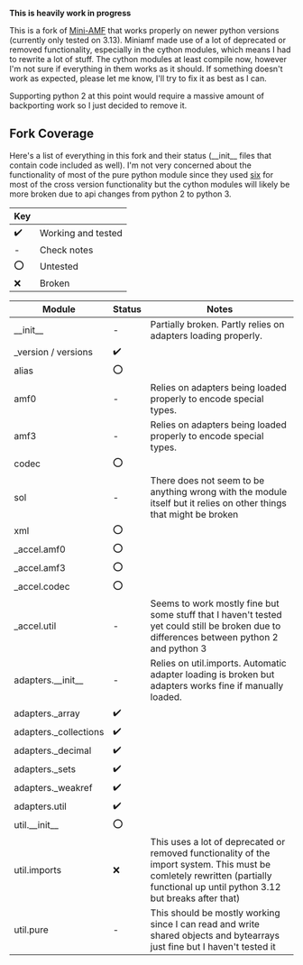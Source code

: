 <b>This is heavily work in progress</b>

This is a fork of <a href="https://pypi.org/project/Mini-AMF/">Mini-AMF</a> that works properly on newer python versions (currently only tested on 3.13). Miniamf made use of a lot of deprecated or removed functionality, especially in the cython modules, which means I had to rewrite a lot of stuff. The cython modules at least compile now, however I'm not sure if everything in them works as it should. If something doesn't work as expected, please let me know, I'll try to fix it as best as I can.

Supporting python 2 at this point would require a massive amount of backporting work so I just decided to remove it.

## Fork Coverage
Here's a list of everything in this fork and their status (&#95;&#95;init&#95;&#95; files that contain code included as well). I'm not very concerned about the functionality of most of the pure python module since they used <a href="https://pypi.org/project/six/">six</a> for most of the cross version functionality but the cython modules will likely be more broken due to api changes from python 2 to python 3.

| Key |              |
| --- | ------------ |
| :heavy_check_mark: | Working and tested |
| - | Check notes |
| :o: | Untested |
| :x: | Broken |


| Module       | Status | Notes      |
| ------------ | ------ | ---------- |
| &#95;&#95;init&#95;&#95; | - | Partially broken. Partly relies on adapters loading properly. |
| &#95;version / versions | :heavy_check_mark: | |
| alias | :o: | |
| amf0 | - | Relies on adapters being loaded properly to encode special types. |
| amf3 | - | Relies on adapters being loaded properly to encode special types. |
| codec | :o: | |
| sol | - | There does not seem to be anything wrong with the module itself but it relies on other things that might be broken |
| xml | :o: | |
| &#95;accel.amf0 | :o: | |
| &#95;accel.amf3 | :o: | |
| &#95;accel.codec | :o: | |
| &#95;accel.util | - | Seems to work mostly fine but some stuff that I haven't tested yet could still be broken due to differences between python 2 and python 3 |
| adapters.&#95;&#95;init&#95;&#95; | - | Relies on util.imports. Automatic adapter loading is broken but adapters works fine if manually loaded. |
| adapters.&#95;array | :heavy_check_mark: | |
| adapters.&#95;collections | :heavy_check_mark: | |
| adapters.&#95;decimal | :heavy_check_mark: | |
| adapters.&#95;sets | :heavy_check_mark: | |
| adapters.&#95;weakref | :heavy_check_mark: | |
| adapters.util | :heavy_check_mark: | |
| util.&#95;&#95;init&#95;&#95; | :o: | |
| util.imports | :x: | This uses a lot of deprecated or removed functionality of the import system. This must be comletely rewritten (partially functional up until python 3.12 but breaks after that) |
| util.pure | - | This should be mostly working since I can read and write shared objects and bytearrays just fine but I haven't tested it |
